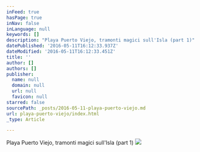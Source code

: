 ```yaml
---
inFeed: true
hasPage: true
inNav: false
inLanguage: null
keywords: []
description: "Playa Puerto Viejo, tramonti magici sull'Isla (part 1)"
datePublished: '2016-05-11T16:12:33.937Z'
dateModified: '2016-05-11T16:12:33.451Z'
title: ''
author: []
authors: []
publisher:
  name: null
  domain: null
  url: null
  favicon: null
starred: false
sourcePath: _posts/2016-05-11-playa-puerto-viejo.md
url: playa-puerto-viejo/index.html
_type: Article

---
```

Playa Puerto Viejo, tramonti magici sull'Isla (part 1)
![](https://the-grid-user-content.s3-us-west-2.amazonaws.com/66bc2ab4-b8ec-4aaf-8d66-03d769e7e9de.jpg)